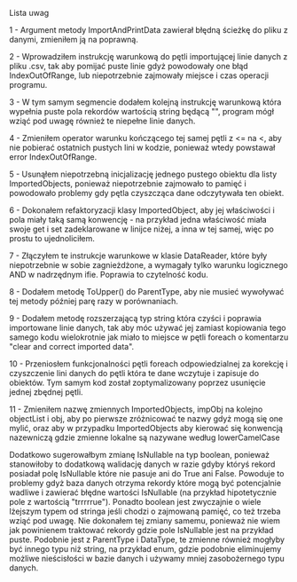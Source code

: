 Lista uwag

1 - Argument metody ImportAndPrintData zawierał błędną ścieżkę do pliku z danymi, zmieniłem ją na poprawną.

2 - Wprowadziłem instrukcję warunkową do pętli importującej linie danych z pliku .csv, tak aby pomijać puste linie gdyż powodowały one błąd IndexOutOfRange, lub niepotrzebnie zajmowały miejsce i czas operacji programu.

3 - W tym samym segmencie dodałem kolejną instrukcję warunkową która wypełnia puste pola rekordów wartością string będącą "", program mógł wziąć pod uwagę również te niepełne linie danych.

4 - Zmieniłem operator warunku kończącego tej samej pętli z <= na <, aby nie pobierać ostatnich pustych lini w kodzie, ponieważ wtedy powstawał error IndexOutOfRange.

5 - Usunąłem niepotrzebną inicjalizację jednego pustego obiektu dla listy ImportedObjects, ponieważ niepotrzebnie zajmowało to pamięć i powodowało problemy gdy pętla czyszcząca dane odczytywała ten obiekt.

6 - Dokonałem refaktoryzacji klasy ImportedObject, aby jej właściwości i pola miały taką samą konwencję - na przykład jedna właściwość miała swoje get i set zadeklarowane w linijce niżej, a inna w tej samej, więc po prostu to ujednoliciłem.

7 - Złączyłem te instrukcje warunkowe w klasie DataReader, które były niepotrzebnie w sobie zagnieżdżone, a wymagały tylko warunku logicznego AND w nadrzędnym ifie. Poprawia to czytelność kodu.

8 - Dodałem metodę ToUpper() do ParentType, aby nie musieć wywoływać tej metody później parę razy w porównaniach.

9 - Dodałem metodę rozszerzającą typ string która czyści i poprawia importowane linie danych, tak aby móc używać jej zamiast kopiowania tego samego kodu wielokrotnie jak miało to miejsce w pętli foreach o komentarzu "clear and correct imported data".

10 - Przeniosłem funkcjonalności pętli foreach odpowiedzialnej za korekcję i czyszczenie lini danych do pętli która te dane wczytuje i zapisuje do obiektów. Tym samym kod został zoptymalizowany poprzez usunięcie jednej zbędnej pętli.

11 - Zmieniłem nazwę zmiennych ImportedObjects, impObj na kolejno objectList i obj, aby po pierwsze zróżnicować te nazwy gdyż mogą się one mylić, oraz aby w przypadku ImportedObjects aby kierować się konwencją nazewniczą gdzie zmienne lokalne są nazywane według lowerCamelCase

Dodatkowo sugerowałbym zmianę IsNullable na typ boolean, ponieważ stanowiłoby to dodatkową walidację danych w razie gdyby któryś rekord posiadał polę IsNullable które nie pasuje ani do True ani False. Powoduje to problemy gdyż baza danych otrzyma rekordy które mogą być potencjalnie wadliwe i zawierać błędne wartości IsNullable (na przykład hipotetycznie pole z wartością "trrrrrue"). Ponadto boolean jest zwyczajnie o wiele lżejszym typem od stringa jeśli chodzi o zajmowaną pamięć, co też trzeba wziąć pod uwagę. Nie dokonałem tej zmiany samemu, ponieważ nie wiem jak powinienem traktować rekordy gdzie pole IsNullable jest na przykład puste.
Podobnie jest z ParentType i DataType, te zmienne również mogłyby być innego typu niż string, na przykład enum, gdzie podobnie eliminujemy możliwe nieścisłości w bazie danych i używamy mniej zasobożernego typu danych.
